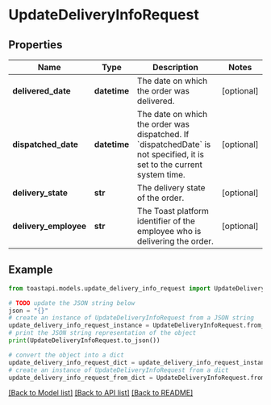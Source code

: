 # UpdateDeliveryInfoRequest


## Properties

Name | Type | Description | Notes
------------ | ------------- | ------------- | -------------
**delivered_date** | **datetime** | The date on which the order was delivered.  | [optional] 
**dispatched_date** | **datetime** | The date on which the order was dispatched. If &#x60;dispatchedDate&#x60; is not specified, it is set to the current system time.  | [optional] 
**delivery_state** | **str** | The delivery state of the order.  | [optional] 
**delivery_employee** | **str** | The Toast platform identifier of the employee who is delivering the order.  | [optional] 

## Example

```python
from toastapi.models.update_delivery_info_request import UpdateDeliveryInfoRequest

# TODO update the JSON string below
json = "{}"
# create an instance of UpdateDeliveryInfoRequest from a JSON string
update_delivery_info_request_instance = UpdateDeliveryInfoRequest.from_json(json)
# print the JSON string representation of the object
print(UpdateDeliveryInfoRequest.to_json())

# convert the object into a dict
update_delivery_info_request_dict = update_delivery_info_request_instance.to_dict()
# create an instance of UpdateDeliveryInfoRequest from a dict
update_delivery_info_request_from_dict = UpdateDeliveryInfoRequest.from_dict(update_delivery_info_request_dict)
```
[[Back to Model list]](../README.md#documentation-for-models) [[Back to API list]](../README.md#documentation-for-api-endpoints) [[Back to README]](../README.md)



